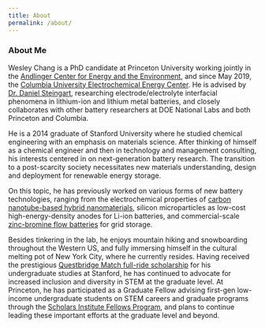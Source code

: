 ```yaml
---
title: About
permalink: /about/
---
```


### About Me
Wesley Chang is a PhD candidate at Princeton University working jointly in the [Andlinger Center for Energy and the Environment](https://acee.princeton.edu/), and since May 2019, the [Columbia University Electrochemical Energy Center](https://ceec.engineering.columbia.edu/). He is advised by [Dr. Daniel Steingart](https://dansteingart.com/), researching electrode/electrolyte interfacial phenomena in lithium-ion and lithium metal batteries, and closely collaborates with other battery researchers at DOE National Labs and both Princeton and Columbia. 
 
He is a 2014 graduate of Stanford University where he studied chemical engineering with an emphasis on materials science. After thinking of himself as a chemical engineer and then in technology and management consulting, his interests centered in on next-generation battery research. The transition to a post-scarcity society necessitates new materials understanding, design and deployment for renewable energy storage. 

On this topic, he has previously worked on various forms of new battery technologies, ranging from the electrochemical properties of [carbon nanotube-based hybrid nanomaterials](https://www.sciencedaily.com/releases/2012/06/120626114316.htm), silicon microparticles as low-cost high-energy-density anodes for Li-ion batteries, and commercial-scale [zinc-bromine flow batteries](https://www.primuspower.com/en/) for grid storage. 
 
Besides tinkering in the lab, he enjoys mountain hiking and snowboarding throughout the Western US, and fully immersing himself in the cultural melting pot of New York City, where he currently resides. Having received the prestigious [Questbridge Match full-ride scholarship](https://www.questbridge.org/about/mission-and-vision) for his undergraduate studies at Stanford, he has continued to advocate for increased inclusion and diversity in STEM at the graduate level. At Princeton, he has participated as a Graduate Fellow advising first-gen low-income undergraduate students on STEM careers and graduate programs through the [Scholars Institute Fellows Program](https://sifp.princeton.edu/our-mission), and plans to continue leading these important efforts at the graduate level and beyond.
